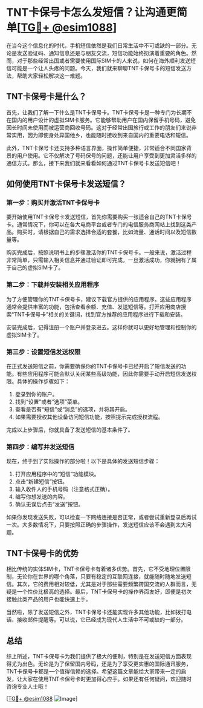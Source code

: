 # TNT卡保号卡怎么发短信？让沟通更简单[[TG💪+ @esim1088](https://t.me/s/esim1088)]

在当今这个信息化的时代，手机短信依然是我们日常生活中不可或缺的一部分。无论是发送验证码、通知信息还是与朋友交流，短信功能始终扮演着重要的角色。然而，对于那些经常出国或者需要使用国际SIM卡的人来说，如何在海外顺利发送短信可能是一个让人头疼的问题。今天，我们就来聊聊TNT卡保号卡的短信发送方法，帮助大家轻松解决这一难题。

## TNT卡保号卡是什么？

首先，让我们了解一下什么是TNT卡保号卡。TNT卡保号卡是一种专门为长期不在国内的用户设计的虚拟SIM卡服务。它能够帮助用户在国内保留手机号码，避免因长时间未使用而被运营商回收号码。这对于经常出国旅行或工作的朋友们来说非常实用，因为即使身处异国他乡，也能随时接收到来自国内的重要电话和短信。

此外，TNT卡保号卡还支持多种语言界面，操作简单便捷，非常适合不同国家背景的用户使用。它不仅解决了号码保号的问题，还能让用户享受到更加灵活多样的通信方式。那么，接下来我们就来看看如何通过TNT卡保号卡发送短信吧！

## 如何使用TNT卡保号卡发送短信？

### 第一步：购买并激活TNT卡保号卡

要开始使用TNT卡保号卡发送短信，首先你需要购买一张适合自己的TNT卡保号卡。通常情况下，你可以在各大电商平台或者专门的电信服务商网站上找到这类产品。购买时，请根据自己的需求选择合适的套餐，比如流量、通话时间以及短信数量等。

购买完成后，按照说明书上的步骤激活你的TNT卡保号卡。一般来说，激活过程非常简单，只需输入相关信息并通过验证即可完成。一旦激活成功，你就拥有了属于自己的虚拟SIM卡了。

### 第二步：下载并安装相关应用程序

为了方便管理你的TNT卡保号卡，建议下载官方提供的应用程序。这些应用程序通常会提供丰富的功能，包括查看余额、充值、发送短信等。打开应用商店搜索“TNT卡保号卡”相关的关键词，找到官方推荐的应用程序进行下载和安装。

安装完成后，记得注册一个账户并登录进去。这样你就可以更好地管理和控制你的虚拟SIM卡了。

### 第三步：设置短信发送权限

在正式发送短信之前，你需要确保你的TNT卡保号卡已经开启了短信发送的功能。有些应用程序可能会默认关闭某些高级功能，因此你需要手动开启短信发送权限。具体的操作步骤如下：

1. 登录到你的账户。
2. 找到“设置”或者“选项”菜单。
3. 查看是否有“短信”或“消息”的选项，并将其开启。
4. 如果需要授权其他设备访问短信功能，按照提示完成授权流程。

完成以上步骤后，你就具备了发送短信的基本条件了。

### 第四步：编写并发送短信

现在，终于到了实际操作的部分啦！以下是具体的发送短信步骤：

1. 打开应用程序中的“短信”功能模块。
2. 点击“新建短信”按钮。
3. 输入收件人的手机号码（注意格式正确）。
4. 编写你想发送的内容。
5. 确认无误后点击“发送”按钮。

如果你发现发送失败，可以检查一下网络连接是否正常，或者尝试重新登录后再试一次。大多数情况下，只要按照正确的步骤操作，发送短信应该不会遇到太大问题。

## TNT卡保号卡的优势

相比传统的实体SIM卡，TNT卡保号卡有着诸多优势。首先，它不受地理位置限制，无论你在世界的哪个角落，只要有稳定的互联网连接，就能随时随地发送短信。其次，它的费用相对较低，尤其是对于那些需要频繁跨国交流的人群而言，无疑是一个性价比极高的选择。最后，TNT卡保号卡的操作界面友好，即便是初次接触此类产品的用户也能快速上手。

当然啦，除了发送短信之外，TNT卡保号卡还能实现许多其他功能，比如拨打电话、接收邮件提醒等。可以说，它已经成为现代人生活中不可或缺的一部分。

## 总结

综上所述，TNT卡保号卡为我们提供了极大的便利，特别是在发送短信方面表现得尤为出色。无论是为了保留国内号码，还是为了享受更实惠的国际通讯服务，TNT卡保号卡都是一个值得信赖的选择。希望这篇文章能给大家带来一定的启发，让大家在使用TNT卡保号卡时更加得心应手。如果还有任何疑问，欢迎随时咨询专业人士哦！

[[TG💪+ @esim1088](https://t.me/s/esim1088) ![Image](https://i.postimg.cc/4NQfJmqS/Snipaste-2025-05-13-00-14-12.png)]